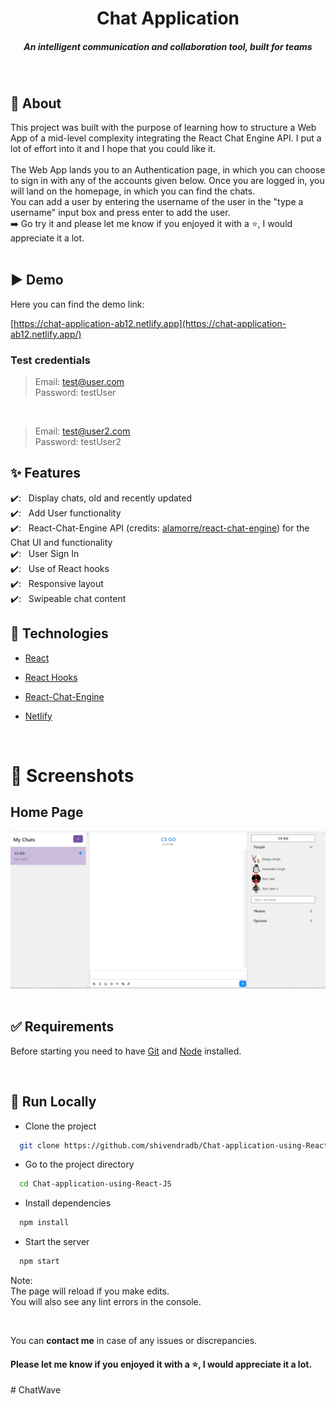 <h1 align="center">Chat Application</h1>
<h5 align="center">An intelligent communication and collaboration tool, built for teams</h5>

<br/>

## 🎯 About

This project was built with the purpose of learning how to structure a Web App of a mid-level complexity integrating the React Chat Engine API. I put a lot of effort into it and I hope that you could like it.<br/><br/>
The Web App lands you to an Authentication page, in which you can choose to sign in with any of the accounts given below. Once you are logged in, you will land on the homepage, in which you can find the chats.<br/>
You can add a user by entering the username of the user in the "type a username" input box and press enter to add the user.<br/>
➡️ Go try it and please let me know if you enjoyed it with a ⭐️, I would appreciate it a lot.
<br/>
<br/>

## ▶️ Demo

Here you can find the demo link:

[https://chat-application-ab12.netlify.app](https://chat-application-ab12.netlify.app/)

### Test credentials

> Email: test@user.com<br/>
> Password: testUser<br/>

<br/>

> Email: test@user2.com<br/>
> Password: testUser2<br/>


## ✨ Features

✔️: &nbsp;&nbsp;Display chats, old and recently updated<br />
✔️: &nbsp;&nbsp;Add User functionality<br />
✔️: &nbsp;&nbsp;React-Chat-Engine API (credits: [alamorre/react-chat-engine](https://github.com/alamorre/react-chat-engine)) for the Chat UI and functionality<br />
✔️: &nbsp;&nbsp;User Sign In<br />
✔️: &nbsp;&nbsp;Use of React hooks<br />
✔️: &nbsp;&nbsp;Responsive layout<br />
✔️: &nbsp;&nbsp;Swipeable chat content<br />

## 🚀 Technologies

- [React](https://reactjs.org/)
- [React Hooks](https://reactjs.org/docs/hooks-intro.html)
- [React-Chat-Engine](https://chatengine.io/)
- [Netlify](https://www.netlify.com/)

  <br/>

# 📸 Screenshots

## Home Page

![Screenshot of Chat Application](./screenshots/chat-application.jpg)
<br/>
<br/>

## ✅ Requirements

Before starting you need to have [Git](https://git-scm.com) and [Node](https://nodejs.org/en/) installed.

<br/>

## 🔗 Run Locally

- Clone the project

```bash
  git clone https://github.com/shivendradb/Chat-application-using-React-JS.git
```

- Go to the project directory

```bash
  cd Chat-application-using-React-JS
```

- Install dependencies

```bash
  npm install
```

- Start the server

```bash
  npm start
```

Note: <br/>
The page will reload if you make edits. <br/>
You will also see any lint errors in the console.

<br/>

You can **contact me** in case of any issues or discrepancies. <br/>

#### **Please let me know if you enjoyed it with a ⭐️, I would appreciate it a lot.**
#   C h a t W a v e 
 
 